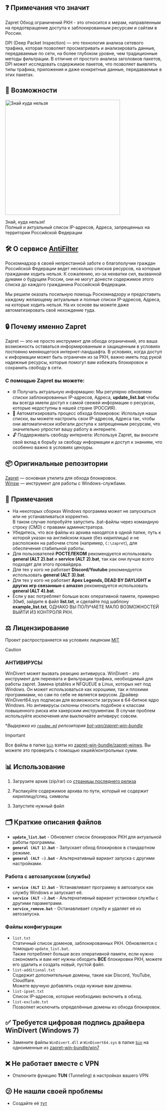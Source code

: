 ## ❓ Примечания что значит
Zapret Обход ограничений РКН - это относится к мерам, направленным на предотвращение доступа к заблокированным ресурсам и сайтам в России.

DPI (Deep Packet Inspection) — это технология анализа сетевого трафика, которая позволяет просматривать и анализировать данные, передаваемые по сети, на более глубоком уровне, чем традиционные методы фильтрации. В отличие от простого анализа заголовков пакетов, DPI может исследовать содержимое пакетов, что позволяет выявлять типы трафика, приложения и даже конкретные данные, передаваемые в этих пакетах.

## 🔑 Возможности
<Image src="./images/AntiFilter_Znay_kyda_nelza.png" alt="Знай куда нельзя" width="368" />

Знай, куда нельзя!  
Полный и актуальный список IP-адресов, Адреса, запрещенных на территории Российской Федерации

## 🛠️ О сервисе [AntiFilter](https://antifilter.download/)
Роскомнадзор в своей непрестанной заботе о благополучии граждан Российской Федерации ведет несколько списков ресурсов, на которые гражданам ходить нельзя. К сожалению, из-за нехватки сил, вызванной думами о будущем России, они не могут донести содержимое этого списка до каждого гражданина Российской Федерации.

Мы решили оказать посильную помощь Роскомнадзору и предоставить каждому желающему актуальные и полные списки IP-адресов, Адреса, на которые ходить нельзя. На их основе вы можете даже автоматизировать своё нехождение туда.

## 🔒 Почему именно Zapret
Zapret — это не просто инструмент для обхода ограничений, это ваша возможность оставаться информированным и защищенным в условиях постоянно меняющегося интернет-ландшафта. В условиях, когда доступ к информации может быть ограничен из за РКН, важно иметь под рукой надежные ресурсы, которые помогут вам избежать блокировок и сохранить свободу в сети.

### С помощью Zapret вы можете:
 - 🌐 Получать актуальную информацию: Мы регулярно обновляем списки заблокированных IP-адресов, Адреса, **update_list.bat** чтобы вы всегда имели доступ к самой свежей информации о ресурсах, которые недоступны в нашей стране (РОССИЯ).
 - 🤖 Автоматизировать процесс обхода блокировок: Используя наши списки, вы можете настроить свои IP-адресов, Адреса так, чтобы они автоматически избегали доступа к запрещенным ресурсам, что значительно упростит вашу работу в интернете.
 - 🔓 Поддерживать свободу интернета: Используя Zapret, вы вносите свой вклад в борьбу за свободу информации и доступ к знаниям, что особенно важно в условиях цензуры.

## 📦 Оригинальные репозитории
[Zapret](https://github.com/bol-van/zapret) — основная утилита для обхода блокировок.  
[Winsw](https://github.com/winsw/winsw) — инструмент для работы с Windows-службами.

## 📝 Примечания
 - На некоторых сборках Windows программа может не запускаться или не устанавливаться корректно.  
 В таком случае попробуйте запустить .bat-файлы через командную строку (CMD) с правами администратора.  
 - Убедитесь, что все файлы из архива находятся в одной папке, путь к которой указан на английском языке (без кириллицы) и не расположен на рабочем столе (например, `C:\zapret`), для обеспечения стабильной работы.  
 - Для пользователей **РОСТЕЛЕКОМ** рекомендуется использовать **general (ALT 2).bat** и **service (ALT 2).bat**, так как они лучше всего подходят для этого провайдера.
 - Для тех у кого не работает **Discord/Youtube** рекомендуется использовать **general (ALT 3).bat**.
 - Для тех у кого не работает **Apex Legends, DEAD BY DAYLIGHT и других игр связанные с amazon** рекомендуется использовать **general (ALT 4).bat**.
 - Если у вас потребляет больше всех оперативной памяти, примерно 30мб, зайдите в файл **list.txt**, и сделайте под шаблону **example_list.txt**, ОДНАКО ВЫ ПОЛУЧАЕТЕ МАЛО ВОЗМОЖНОСТЕЙ ВЫЙТИ ИЗ КОНТРОЛЯ РКН.

## ⚖️ Лицензирование
Проект распространяется на условиях лицензии [MIT](https://github.com/KOUISHOURAXIO/zapret/blob/main/LICENSE.txt)

> [!CAUTION]
>
> ### АНТИВИРУСЫ
> WinDivert может вызвать реакцию антивируса.
> WinDivert - это инструмент для перехвата и фильтрации трафика, необходимый для работы zapret.
> Замена iptables и NFQUEUE в Linux, которых нет под Windows.
> Он может использоваться как хорошими, так и плохими программами, но сам по себе не является вирусом.
> Драйвер WinDivert64.sys подписан для возможности загрузки в 64-битное ядро Windows.
> Но антивирусы склонны относить подобное к классам повышенного риска или хакерским инструментам.
> В случае проблем используйте исключения или выключайте антивирус совсем.
>
> **Выдержка из [`readme.md`](https://github.com/bol-van/zapret-win-bundle/blob/master/readme.md#%D0%B0%D0%BD%D1%82%D0%B8%D0%B2%D0%B8%D1%80%D1%83%D1%81%D1%8B) репозитория [bol-van/zapret-win-bundle](https://github.com/bol-van/zapret-win-bundle)*

> [!IMPORTANT]
> Все файлы в папке [`bin`](./bin) взяты из [zapret-win-bundle/zapret-winws](https://github.com/bol-van/zapret-win-bundle/tree/master/zapret-winws). Вы можете это проверить с помощью хэшей/контрольных сумм.

## 📊 Использование

1. Загрузите архив (zip/rar) со [страницы последнего релиза](https://github.com/KOUISHOURAXIO/zapret/releases/latest)

2. Распакуйте содержимое архива по пути, который не содержит кириллицу/спец. символы

3. Запустите нужный файл

## 🗂️ Краткие описания файлов

 - **`update_list.bat`** - Обновляет список блокировок РКН для актуальной работы программы.
 - **`general (ALT 1).bat`** - Запускает обход блокировок в стандартном режиме.
 - **`general (ALT ♾️).bat`** - Альтернативный вариант запуска с другими настройками.

 ### Работа с автозапуском (службы)
 - **`service (ALT 1).bat`** - Устанавливает программу в автозапуск как службу Windows и запускает её.
 - **`service (ALT ♾️).bat`** - Альтернативный вариант установки службы с другими параметрами.
 - **`service_remove.bat`** - Останавливает службу и удаляет её из автозапуска.

 ### Файлы конфигурации
 - `list.txt`  
 Статичный список доменов, заблокированных РКН. Обновляется с помощью `update_list.bat`.  
 Также потребляет больше всех оперативной памяти, если нужно сэкономить и вам нет нужны обходить **ВСЕ** блокировки РКН, можете его удалить и создать новый, пустой файл.
 - `list-additional.txt`  
 Содержит дополнительные домены, такие как Discord, YouTube, Cloudflare.  
 Можете вручную добавлять сюда нужные вам домены.
 - `list-ipset.txt`  
 Список IP-адресов, которые необходимо включить в обход.
 - `list-exclude.txt`  
 Позволяет исключить определённые домены из обхода блокировок.

## ✅ Требуется цифровая подпись драйвера WinDivert (Windows 7)

- Замените файлы `WinDivert.dll` и `WinDivert64.sys` в папке [`bin`](./bin) на одноименные из [zapret-win-bundle/win7](https://github.com/bol-van/zapret-win-bundle/tree/master/win7)

## ❌ Не работает вместе с VPN

- Отключите функцию **TUN** (Tunneling) в настройках вашего VPN

## 😕 Не нашли своей проблемы

- Создайте её [тут](https://github.com/KOUISHOURAXIO/zapret/issues)
